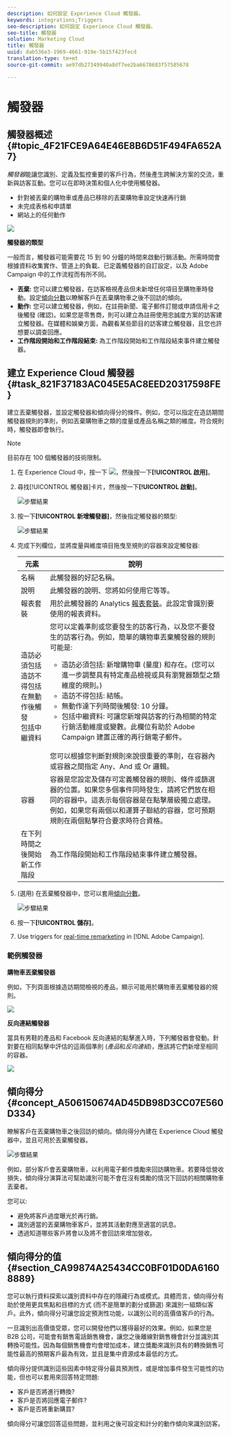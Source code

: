 ```yaml
---
description: 如何設定 Experience Cloud 觸發器。
keywords: integrations;Triggers
seo-description: 如何設定 Experience Cloud 觸發器。
seo-title: 觸發器
solution: Marketing Cloud
title: 觸發器
uuid: dab536e3-1969-4661-919e-5b15f423fecd
translation-type: tm+mt
source-git-commit: ae97db27349940a8df7ee2ba6678683f57585678

---
```



# 觸發器

## 觸發器概述 {#topic_4F21FCE9A64E46E8B6D51F494FA652A7}

*觸發器*&#x200B;能讓您識別、定義及監控重要的客戶行為，然後產生跨解決方案的交流，重新與訪客互動。您可以在即時決策和個人化中使用觸發器。

* 針對被丟棄的購物車或產品已移除的丟棄購物車設定快速再行銷
* 未完成表格和申請單
* 網站上的任何動作

![](assets/trigger-abandonment-2.png)

**觸發器的類型**

一般而言，觸發器可能需要花 15 到 90 分鐘的時間來啟動行銷活動。所需時間會根據資料收集實作、管道上的負載、已定義觸發器的自訂設定，以及 Adobe Campaign 中的工作流程而有所不同。

* **丟棄:** 您可以建立觸發器，在訪客檢視產品但未新增任何項目至購物車時發動。設定[傾向分數](../activation/triggers.md#concept_A506150674AD45DB98D3CC07E560D334)以瞭解客戶在丟棄購物車之後不回訪的傾向。
* **動作:** 您可以建立觸發器，例如，在註冊新聞、電子郵件訂閱或申請信用卡之後觸發 (確認)。如果您是零售商，則可以建立為註冊使用忠誠度方案的訪客建立觸發器。在媒體和娛樂方面，為觀看某些節目的訪客建立觸發器，且您也許想要以調查回應。
* **工作階段開始和工作階段結束:** 為工作階段開始和工作階段結束事件建立觸發器。

## 建立 Experience Cloud 觸發器 {#task_821F37183AC045E5AC8EED20317598FE}

建立丟棄觸發器，並設定觸發器和傾向得分的條件。例如，您可以指定在造訪期間觸發器規則的準則，例如丟棄購物車之類的度量或產品名稱之類的維度。符合規則時，觸發器即會執行。

<!-- t_create-trigger.xml -->

>[!NOTE]
>
>目前存在 100 個觸發器的技術限制。

1. 在 Experience Cloud 中，按一下 ![](assets/menu-icon.png)，然後按一下&#x200B;**[!UICONTROL 啟用]**。
1. 尋找[!UICONTROL 觸發器]卡片，然後按一下&#x200B;**[!UICONTROL 啟動]**。

   ![步驟結果](assets/activation-triggers.png)

1. 按一下&#x200B;**[!UICONTROL 新增觸發器]**，然後指定觸發器的類型:

   ![步驟結果](assets/add-trigger.png)

1. 完成下列欄位，並將度量與維度項目拖曳至規則的容器來設定觸發器:

   | 元素 | 說明 |
   |--- |--- |
   | 名稱 | 此觸發器的好記名稱。 |
   | 說明 | 此觸發器的說明、您將如何使用它等等。 |
   | 報表套裝 | 用於此觸發器的 Analytics [報表套裝](https://docs.adobe.com/content/help/en/analytics/implementation/analytics-basics/ref-reports-report-suites.html)。此設定會識別要使用的報表資料。 |
   | 造訪必須包括<br>造訪不得包括<br>在無動作後觸發<br>包括中繼資料 | 您可以定義準則或您要發生的訪客行為，以及您不要發生的訪客行為。例如，簡單的購物車丟棄觸發器的規則可能是:<ul><li>造訪必須包括:  新增購物車 (量度) 和存在。(您可以進一步調整具有特定產品檢視或具有瀏覽器類型之類維度的規則。)</li><li>造訪不得包括:  結帳。</li><li>無動作達下列時間後觸發: 10 分鐘。</li><li>包括中繼資料: 可讓您新增與訪客的行為相關的特定行銷活動維度或變數。此欄位有助於 Adobe Campaign 建置正確的再行銷電子郵件。</li></ul><br>您可以根據您判斷對規則來說很重要的準則，在容器內或容器之間指定 Any、And 或 Or 邏輯。 |
   | 容器 | 容器是您設定及儲存可定義觸發器的規則、條件或篩選器的位置。如果您多個事件同時發生，請將它們放在相同的容器中。這表示每個容器是在點擊層級獨立處理。例如，如果您有兩個以和運算子聯結的容器，您可預期規則在兩個點擊符合要求時符合資格。 |
   | 在下列時間之後開始新工作階段 | 為工作階段開始和工作階段結束事件建立觸發器。 |

1. (選用) 在丟棄觸發器中，您可以套用[傾向分數](../activation/triggers.md#concept_A506150674AD45DB98D3CC07E560D334)。

   ![步驟結果](assets/propensity-scoring.png)

1. 按一下&#x200B;**[!UICONTROL 儲存]**。
1. Use triggers for [real-time remarketing](https://docs.campaign.adobe.com/doc/standard/en/EMA_Transactional_messaging_Marketing_Cloud_Triggers.html) in [!DNL Adobe Campaign].

### 範例觸發器

**購物車丟棄觸發器**

例如，下列頁面根據造訪期間檢視的產品，顯示可能用於購物車丟棄觸發器的規則。

![](assets/abandonment-trigger.png)

**反向連結觸發器**

當具有男鞋的產品和 Facebook 反向連結的點擊進入時，下列觸發器會發動。針對要在相同點擊中評估的這兩個準則 (*產品*&#x200B;和&#x200B;*反向連結*)，應該將它們新增至相同的容器。

![](assets/fb-boots-promo.png)

## 傾向得分 {#concept_A506150674AD45DB98D3CC07E560D334}

<!-- propensity-scoring.xml -->

瞭解客戶在丟棄購物車之後回訪的傾向。傾向得分內建在 Experience Cloud 觸發器中，並且可用於丟棄觸發器。

![步驟結果](assets/propensity-scoring.png)

例如，部分客戶會丟棄購物車，以利用電子郵件獎勵來回訪購物車。若要降低營收損失，傾向得分演算法可幫助識別可能不會在沒有獎勵的情況下回訪的相關購物車丟棄者。

您可以:

* 避免將客戶過度曝光於再行銷。
* 識別適當的丟棄購物車客戶，並將其活動對應至適當的訊息。
* 透過知道哪些客戶將會以及將不會回訪來增加營收。

## 傾向得分的值 {#section_CA99874A25434CC0BF01D0DA61608889}

您可以執行資料探索以識別資料中存在的隱藏行為或模式。具體而言，傾向得分有助於使用更具焦點和目標的方式 (而不是簡單的劃分或篩選) 來識別一組類似客戶。此外，傾向得分可讓您設定預測性功能，以識別公司的高價值客戶的行為。

一旦識別出高價值受眾，您可以開發他們以獲得最好的效果。例如，如果您是 B2B 公司，可能會有銷售電話銷售機會，讓您之後離線對銷售機會計分並識別其轉換可能性。因為每個銷售機會均會增加成本，建立獎勵來識別具有的轉換銷售可能性最高的預期客戶最為有效，並且是集中資源成本最低的方式。

傾向得分提供識別這些因素中特定得分最具預測性，或是增加事件發生可能性的功能，但也可以套用來回答特定問題:

* 客戶是否將進行轉換?
* 客戶是否將回應電子郵件?
* 客戶是否將重新購買?

傾向得分可讓您回答這些問題，並利用之後可設定和計分的動作傾向來識別訪客。
